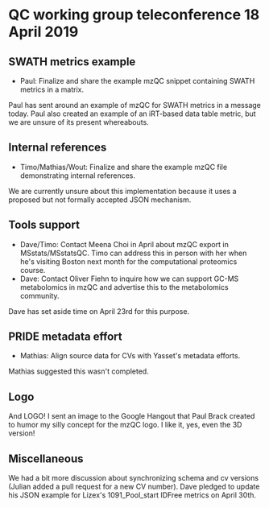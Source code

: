 # QC working group teleconference 18 April 2019

## SWATH metrics example

- Paul: Finalize and share the example mzQC snippet containing SWATH metrics in a matrix.

Paul has sent around an example of mzQC for SWATH metrics in a message today.
Paul also created an example of an iRT-based data table metric, but we are unsure of its present whereabouts.

## Internal references

- Timo/Mathias/Wout: Finalize and share the example mzQC file demonstrating internal references.

We are currently unsure about this implementation because it uses a proposed but not formally accepted JSON mechanism.

## Tools support

- Dave/Timo: Contact Meena Choi in April about mzQC export in MSstats/MSstatsQC. Timo can address this in person with her when he's visiting Boston next month for the computational proteomics course.
- Dave: Contact Oliver Fiehn to inquire how we can support GC-MS metabolomics in mzQC and advertise this to the metabolomics community.

Dave has set aside time on April 23rd for this purpose.

## PRIDE metadata effort

- Mathias: Align source data for CVs with Yasset's metadata efforts.

Mathias suggested this wasn't completed.

## Logo

And LOGO!  I sent an image to the Google Hangout that Paul Brack created to humor my silly concept for the mzQC logo.  I like it, yes, even the 3D version!

## Miscellaneous

We had a bit more discussion about synchronizing schema and cv versions (Julian added a pull request for a new CV number).  Dave pledged to update his JSON example for Lizex's 1091_Pool_start IDFree metrics on April 30th.
